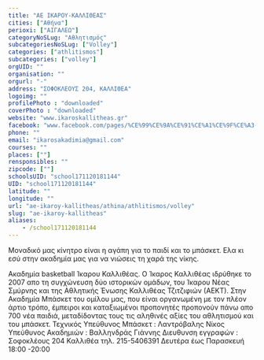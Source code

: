 ```yaml
---
title: "ΑΕ ΙΚΑΡΟΥ-ΚΑΛΛΙΘΕΑΣ"
cities: ["Αθήνα"]
perioxi: ["ΑΙΓΑΛΕΩ"]
categoryNoSLug: "Αθλητισμός"
subcategoriesNoSLug: ["Volley"]
categories: ["athlitismos"]
subcategories: ["volley"]
orgUID: ""
organisation: ""
orgurl: "-"
address: "ΣΟΦΟΚΛΕΟΥΣ 204, ΚΑΛΛΙΘΕΑ"
logoimg: ""
profilePhoto : "downloaded"
coverPhoto : "downloaded"
website: "www.ikaroskallitheas.gr"
facebook: "www.facebook.com/pages/%CE%99%CE%9A%CE%91%CE%A1%CE%9F%CE%A3-%CE%9A%CE%91%CE%9B%CE%9B%CE%99%CE%98%CE%95%CE%91%CE%A3-%CE%91%CE%BA%CE%B1%CE%B4%CE%B7%CE%BC%CE%AF%CE%B1-BASKETBALL/165738893444416"
phone: ""
email: "ikarosakadimia@gmail.com"
courses: ""
places: [""]
rensponsibles: ""
zipcode: [""]
schoolsUID: "school171120181144"
UID: "school171120181144"
latitude: ""
longitude: ""
url: "ae-ikaroy-kallitheas/athina/athlitismos/volley"
slug: "ae-ikaroy-kallitheas"
aliases:
    - /school171120181144
---
```



Μοναδικό μας κίνητρο είναι η αγάπη για το παιδί και το μπάσκετ. Ελα κι εσύ στην ακαδημία μας για να νιώσεις τη χαρά της νίκης.

Ακαδημία basketball Ίκαρου Καλλιθέας. Ο Ίκαρος Καλλιθέας ιδρύθηκε το 2007 απο τη συγχώνευση δύο ιστορικών ομάδων, του Ίκαρου Νέας Σμύρνης και της Αθλητικής Ένωσης Καλλιθέας Τζιτζιφιών (ΑΕΚΤ). Στην Ακαδημία Μπάσκετ του ομίλου μας, που είναι οργανωμένη με τον πλέον άρτιο τρόπο, έμπειροι και καταξιωμένοι προπονητές προπονούν πάνω απο 700 νέα παιδιά, μεταδίδοντας τους τις αληθινές αξίες του αθλητισμού και του μπάσκετ. Τεχνικός Υπεύθυνος Μπάσκετ : Λαντρόβαλης Νίκος Υπεύθυνος Ακαδημιών : Βαλληνδράς Γιάννης Διευθυνση εγγραφών : Σοφοκλέους 204 Καλλιθέα τηλ. 215-5406391 Δευτέρα έως Παρασκευή 18:00 -20:00